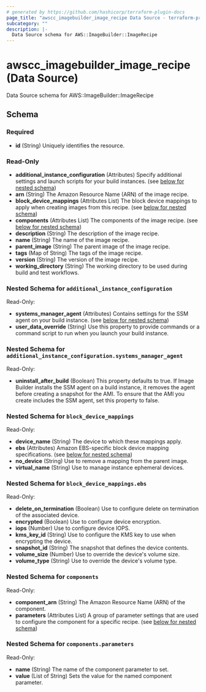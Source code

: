 ```yaml
---
# generated by https://github.com/hashicorp/terraform-plugin-docs
page_title: "awscc_imagebuilder_image_recipe Data Source - terraform-provider-awscc"
subcategory: ""
description: |-
  Data Source schema for AWS::ImageBuilder::ImageRecipe
---
```


# awscc_imagebuilder_image_recipe (Data Source)

Data Source schema for AWS::ImageBuilder::ImageRecipe



<!-- schema generated by tfplugindocs -->
## Schema

### Required

- **id** (String) Uniquely identifies the resource.

### Read-Only

- **additional_instance_configuration** (Attributes) Specify additional settings and launch scripts for your build instances. (see [below for nested schema](#nestedatt--additional_instance_configuration))
- **arn** (String) The Amazon Resource Name (ARN) of the image recipe.
- **block_device_mappings** (Attributes List) The block device mappings to apply when creating images from this recipe. (see [below for nested schema](#nestedatt--block_device_mappings))
- **components** (Attributes List) The components of the image recipe. (see [below for nested schema](#nestedatt--components))
- **description** (String) The description of the image recipe.
- **name** (String) The name of the image recipe.
- **parent_image** (String) The parent image of the image recipe.
- **tags** (Map of String) The tags of the image recipe.
- **version** (String) The version of the image recipe.
- **working_directory** (String) The working directory to be used during build and test workflows.

<a id="nestedatt--additional_instance_configuration"></a>
### Nested Schema for `additional_instance_configuration`

Read-Only:

- **systems_manager_agent** (Attributes) Contains settings for the SSM agent on your build instance. (see [below for nested schema](#nestedatt--additional_instance_configuration--systems_manager_agent))
- **user_data_override** (String) Use this property to provide commands or a command script to run when you launch your build instance.

<a id="nestedatt--additional_instance_configuration--systems_manager_agent"></a>
### Nested Schema for `additional_instance_configuration.systems_manager_agent`

Read-Only:

- **uninstall_after_build** (Boolean) This property defaults to true. If Image Builder installs the SSM agent on a build instance, it removes the agent before creating a snapshot for the AMI. To ensure that the AMI you create includes the SSM agent, set this property to false.



<a id="nestedatt--block_device_mappings"></a>
### Nested Schema for `block_device_mappings`

Read-Only:

- **device_name** (String) The device to which these mappings apply.
- **ebs** (Attributes) Amazon EBS-specific block device mapping specifications. (see [below for nested schema](#nestedatt--block_device_mappings--ebs))
- **no_device** (String) Use to remove a mapping from the parent image.
- **virtual_name** (String) Use to manage instance ephemeral devices.

<a id="nestedatt--block_device_mappings--ebs"></a>
### Nested Schema for `block_device_mappings.ebs`

Read-Only:

- **delete_on_termination** (Boolean) Use to configure delete on termination of the associated device.
- **encrypted** (Boolean) Use to configure device encryption.
- **iops** (Number) Use to configure device IOPS.
- **kms_key_id** (String) Use to configure the KMS key to use when encrypting the device.
- **snapshot_id** (String) The snapshot that defines the device contents.
- **volume_size** (Number) Use to override the device's volume size.
- **volume_type** (String) Use to override the device's volume type.



<a id="nestedatt--components"></a>
### Nested Schema for `components`

Read-Only:

- **component_arn** (String) The Amazon Resource Name (ARN) of the component.
- **parameters** (Attributes List) A group of parameter settings that are used to configure the component for a specific recipe. (see [below for nested schema](#nestedatt--components--parameters))

<a id="nestedatt--components--parameters"></a>
### Nested Schema for `components.parameters`

Read-Only:

- **name** (String) The name of the component parameter to set.
- **value** (List of String) Sets the value for the named component parameter.


